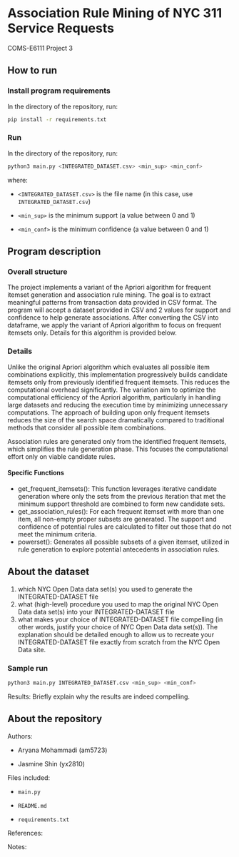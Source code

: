 # Association Rule Mining of NYC 311 Service Requests
COMS-E6111 Project 3

## How to run

### Install program requirements
In the directory of the repository, run:

  ```bash
  pip install -r requirements.txt
  ```

### Run 

In the directory of the repository, run:

  ```bash
  python3 main.py <INTEGRATED_DATASET.csv> <min_sup> <min_conf>
  ```
   
where:
- `<INTEGRATED_DATASET.csv>` is the file name
    (in this case, use `INTEGRATED_DATASET.csv`)

- `<min_sup>` is the minimum support 
        (a value between 0 and 1)

- `<min_conf>` is the minimum confidence 
    (a value between 0 and 1)

## Program description

### Overall structure
The project implements a variant of the Apriori algorithm for frequent itemset generation and association rule mining. The goal is to extract meaningful patterns from transaction data provided in CSV format. The program will accept a dataset provided in CSV and 2 values for support and confidence to help generate associations. After converting the CSV into dataframe, we apply the variant of Apriori algorithm to focus on frequent itemsets only. Details for this algorithm is provided below.
### Details
Unlike the original Apriori algorithm which evaluates all possible item combinations explicitly, this implementation progressively builds candidate itemsets only from previously identified frequent itemsets. This reduces the computational overhead significantly.
The variation aim to optimize the computational efficiency of the Apriori algorithm, particularly in handling large datasets and reducing the execution time by minimizing unnecessary computations. The approach of building upon only frequent itemsets reduces the size of the search space dramatically compared to traditional methods that consider all possible item combinations.

Association rules are generated only from the identified frequent itemsets, which simplifies the rule generation phase. This focuses the computational effort only on viable candidate rules.

#### Specific Functions
* get_frequent_itemsets(): This function leverages iterative candidate generation where only the sets from the previous iteration that met the minimum support threshold are combined to form new candidate sets.
* get_association_rules(): For each frequent itemset with more than one item, all non-empty proper subsets are generated. The support and confidence of potential rules are calculated to filter out those that do not meet the minimum criteria.
* powerset(): Generates all possible subsets of a given itemset, utilized in rule generation to explore potential antecedents in association rules.

## About the dataset

1. which NYC Open Data data set(s) you used to generate the INTEGRATED-DATASET file
2. what (high-level) procedure you used to map the original NYC Open Data data set(s) into your INTEGRATED-DATASET file
3. what makes your choice of INTEGRATED-DATASET file compelling (in other words, justify your choice of NYC Open Data data set(s)). The explanation should be detailed enough to allow us to recreate your INTEGRATED-DATASET file exactly from scratch from the NYC Open Data site.

### Sample run
  ```bash
  python3 main.py INTEGRATED_DATASET.csv <min_sup> <min_conf>
  ```

  Results: Briefly explain why the results are indeed compelling.


## About the repository
Authors: 

- Aryana Mohammadi (am5723)

- Jasmine Shin (yx2810)

Files included:

- `main.py`

- `README.md`

- `requirements.txt`

References:

Notes:
